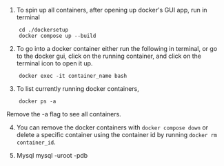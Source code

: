 

1. To spin up all containers, after opening up docker's GUI app, run in terminal

```{bash}
    cd ./dockersetup
    docker compose up --build
```

2. To go into a docker container either run the following in terminal, or go to the docker gui, click on the running container, and click on the terminal icon to open it up. 

```{bash}
    docker exec -it container_name bash
```

3. To list currently running docker containers, 

```{bash}
    docker ps -a
```

Remove the -a flag to see all containers. 

4. You can remove the docker containers with `docker compose down` or delete a specific container using the container id by running `docker rm container_id`.



5. Mysql
mysql -uroot -pdb